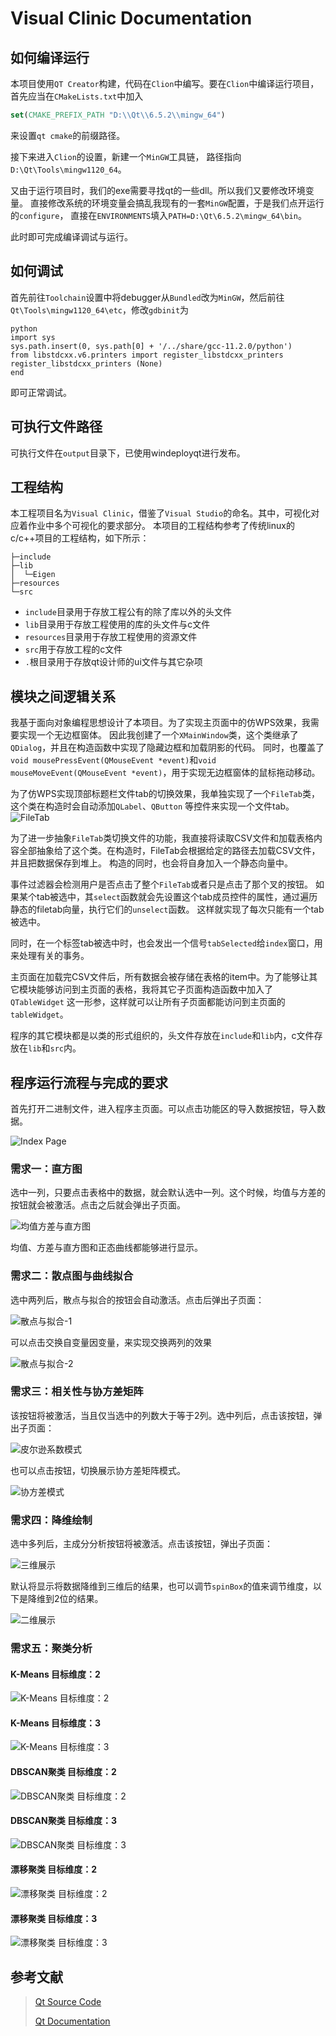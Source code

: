# Visual Clinic Documentation

## 如何编译运行

本项目使用`QT Creator`构建，代码在`Clion`中编写。要在`Clion`中编译运行项目，
首先应当在`CMakeLists.txt`中加入

```cmake
set(CMAKE_PREFIX_PATH "D:\\Qt\\6.5.2\\mingw_64")
```

来设置`qt cmake`的前缀路径。

接下来进入`Clion`的设置，新建一个`MinGW`工具链，
路径指向`D:\Qt\Tools\mingw1120_64`。

又由于运行项目时，我们的exe需要寻找qt的一些dll。所以我们又要修改环境变量。
直接修改系统的环境变量会搞乱我现有的一套`MinGW`配置，于是我们点开运行的`configure`，
直接在`ENVIRONMENTS`填入`PATH=D:\Qt\6.5.2\mingw_64\bin`。

此时即可完成编译调试与运行。

## 如何调试

首先前往`Toolchain`设置中将debugger从`Bundled`改为`MinGW`，然后前往
`Qt\Tools\mingw1120_64\etc`，修改`gdbinit`为

```shell
python
import sys
sys.path.insert(0, sys.path[0] + '/../share/gcc-11.2.0/python')
from libstdcxx.v6.printers import register_libstdcxx_printers
register_libstdcxx_printers (None)
end
```

即可正常调试。

## 可执行文件路径

可执行文件在`output`目录下，已使用windeployqt进行发布。

## 工程结构

本工程项目名为`Visual Clinic`，借鉴了`Visual Studio`的命名。其中，可视化对应着作业中多个可视化的要求部分。
本项目的工程结构参考了传统linux的c/c++项目的工程结构，如下所示：

```plaintext
├─include
├─lib
│  └─Eigen
├─resources
└─src
```

- `include`目录用于存放工程公有的除了库以外的头文件
- `lib`目录用于存放工程使用的库的头文件与c文件
- `resources`目录用于存放工程使用的资源文件
- `src`用于存放工程的c文件
- `.`根目录用于存放qt设计师的ui文件与其它杂项

## 模块之间逻辑关系

我基于面向对象编程思想设计了本项目。为了实现主页面中的仿WPS效果，我需要实现一个无边框窗体。
因此我创建了一个`XMainWindow`类，这个类继承了`QDialog`，并且在构造函数中实现了隐藏边框和加载阴影的代码。
同时，也覆盖了`void mousePressEvent(QMouseEvent *event)`和`void mouseMoveEvent(QMouseEvent *event)`，用于实现无边框窗体的鼠标拖动移动。

为了仿WPS实现顶部标题栏文件tab的切换效果，我单独实现了一个`FileTab`类，这个类在构造时会自动添加`QLabel`、`QButton`
等控件来实现一个文件tab。
![FileTab](resources/doc_filetab.png)

为了进一步抽象`FileTab`类切换文件的功能，我直接将读取CSV文件和加载表格内容全部抽象给了这个类。在构造时，FileTab会根据给定的路径去加载CSV文件，并且把数据保存到堆上。
构造的同时，也会将自身加入一个静态向量中。

事件过滤器会检测用户是否点击了整个`FileTab`或者只是点击了那个叉的按钮。
如果某个tab被选中，其`select`函数就会先设置这个tab成员控件的属性，通过遍历静态的filetab向量，执行它们的`unselect`函数。
这样就实现了每次只能有一个tab被选中。

同时，在一个标签tab被选中时，也会发出一个信号`tabSelected`给`index`窗口，用来处理有关的事务。

主页面在加载完CSV文件后，所有数据会被存储在表格的item中。为了能够让其它模块能够访问到主页面的表格，我将其它子页面构造函数中加入了`QTableWidget`
这一形参，这样就可以让所有子页面都能访问到主页面的`tableWidget`。

程序的其它模块都是以类的形式组织的，头文件存放在`include`和`lib`内，c文件存放在`lib`和`src`内。

## 程序运行流程与完成的要求

首先打开二进制文件，进入程序主页面。可以点击功能区的导入数据按钮，导入数据。

![Index Page](resources/doc_index.png)

### 需求一：直方图

选中一列，只要点击表格中的数据，就会默认选中一列。这个时候，均值与方差的按钮就会被激活。点击之后就会弹出子页面。

![均值方差与直方图](resources/doc_avgvar.png)

均值、方差与直方图和正态曲线都能够进行显示。

### 需求二：散点图与曲线拟合

选中两列后，散点与拟合的按钮会自动激活。点击后弹出子页面：

![散点与拟合-1](resources/doc_scatter_1.png)

可以点击交换自变量因变量，来实现交换两列的效果

![散点与拟合-2](resources/doc_scatter_2.png)

### 需求三：相关性与协方差矩阵

该按钮将被激活，当且仅当选中的列数大于等于2列。选中列后，点击该按钮，弹出子页面：

![皮尔逊系数模式](resources/doc_relate_1.png)

也可以点击按钮，切换展示协方差矩阵模式。

![协方差模式](resources/doc_relate_2.png)

### 需求四：降维绘制

选中多列后，主成分分析按钮将被激活。点击该按钮，弹出子页面：

![三维展示](resources/doc_pca_3d.png)

默认将显示将数据降维到三维后的结果，也可以调节`spinBox`的值来调节维度，以下是降维到2位的结果。

![二维展示](resources/doc_pca_2d.png)

### 需求五：聚类分析

#### K-Means 目标维度：2

![K-Means 目标维度：2](doc_cluster_kmeans_2.png)

#### K-Means 目标维度：3

![K-Means 目标维度：3](doc_cluster_kmeans_3.png)

#### DBSCAN聚类 目标维度：2

![DBSCAN聚类 目标维度：2](doc_cluster_dbscan_2.png)

#### DBSCAN聚类 目标维度：3

![DBSCAN聚类 目标维度：3](doc_cluster_dbscan_3.png)

#### 漂移聚类 目标维度：2

![漂移聚类 目标维度：2](doc_cluster_meanshift_2.png)

#### 漂移聚类 目标维度：3

![漂移聚类 目标维度：3](doc_cluster_meanshift_3.png)

## 参考文献

> [Qt Source Code](https://github.com/qt/qtbase)
>
> [Qt Documentation](https://doc.qt.io/)